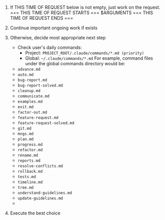<!-- ---
!-- Timestamp: 2025-05-30 01:05:17
!-- Author: ywatanabe
!-- File: /ssh:ywatanabe@sp:/home/ywatanabe/proj/mngs_repo/.claude/commands/auto.md
!-- --- -->

1. If THIS TIME OF REQUEST below is not empty, just work on the request.
   === THIS TIME OF REQUEST STARTS ===
   $ARGUMENTS
   === THIS TIME OF REQUEST ENDS ===

2. Continue important ongoing work if exists

3. Otherwise, decide most appropriate next step
   - Check user's daily commands:
     - Project: `PROJECT_ROOT/.claude/commands/*.md (priority)`
     - Global: `~/.claude/commands/*.md`
  For example, command files under the global commands directory would be:
    - `advance.md`
    - `auto.md`
    - `bug-report.md`
    - `bug-report-solved.md`
    - `cleanup.md`
    - `communicate.md`
    - `examples.md`
    - `exit.md`
    - `factor-out.md`
    - `feature-request.md`
    - `feature-request-solved.md`
    - `git.md`
    - `mngs.md`
    - `plan.md`
    - `progress.md`
    - `refactor.md`
    - `rename.md`
    - `reports.md`
    - `resolve-conflicts.md`
    - `rollback.md`
    - `tests.md`
    - `timeline.md`
    - `tree.md`
    - `understand-guidelines.md`
    - `update-guidelines.md`
     - 
4. Execute the best choice

<!-- EOF -->
